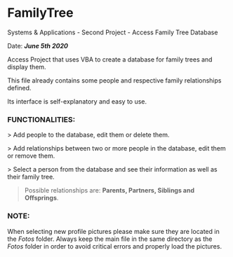 # FamilyTree
Systems &amp; Applications - Second Project - Access Family Tree Database

Date: ***June 5th 2020***



Access Project that uses VBA to create a database for family trees and display them.

This file already contains some people and respective family relationships defined.

Its interface is self-explanatory and easy to use.

### **FUNCTIONALITIES:**

\> Add people to the database, edit them or delete them.

\> Add relationships between two or more people in the database, edit them or remove them. 

\> Select a person from the database and see their information as well as their family tree.

> Possible relationships are: **Parents, Partners, Siblings and Offsprings**.

### **NOTE:**

When selecting new profile pictures please make sure they are located in the *Fotos* folder.
Always keep the main file in the same directory as the *Fotos* folder in order to avoid critical errors and properly load the pictures.
